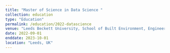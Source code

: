 ```yaml
---
title: "Master of Science in Data Science "
collection: education
type: "Education"
permalink: /education/2022-datascience
venue: "Leeds Beckett University, School of Built Environment, Engineering and Computing"
date: 2022-09-01
enddate: 2023-10-01
location: "Leeds, UK"
---
```


